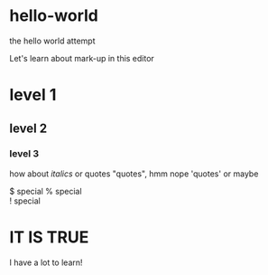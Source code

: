 # hello-world
the hello world attempt

Let's learn about mark-up in this editor

# level 1
## level 2
### level 3

how about *italics*
or quotes "quotes", hmm nope
'quotes' or maybe <this will do something>

$ special
% special <br>
! special 

# IT IS TRUE
I have a lot to learn!

